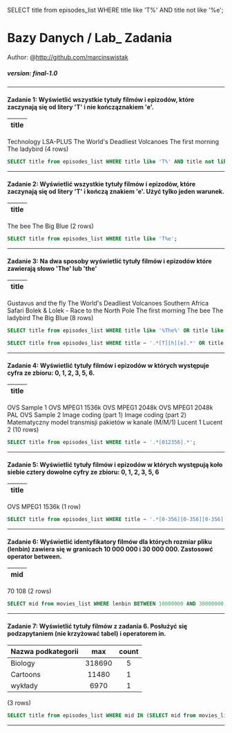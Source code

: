 

SELECT title from episodes_list WHERE title like 'T%' AND title not like '%e';

# Bazy Danych / Lab_ Zadania

Author: @http://github.com/marcinswistak 

##### version: final-1.0

---

#### Zadanie 1: Wyświetlić wszystkie tytuły filmów i epizodów, które zaczynają się od litery 'T' i nie kończąznakiem 'e'.

| title |
|:------|
Technology LSA-PLUS
The World's Deadliest Volcanoes
The first morning
The ladybird
(4 rows)

```sql
SELECT title from episodes_list WHERE title like 'T%' AND title not like '%e';
```

---

#### Zadanie 2: Wyświetlić wszystkie tytuły filmów i epizodów, które zaczynają się od litery 'T' i kończą znakiem 'e'. Użyć tylko jeden warunek.

| title |
|:------|
The bee
The Big Blue
(2 rows)

```sql
SELECT title from episodes_list WHERE title like 'T%e';
```

---

#### Zadanie 3: Na dwa sposoby wyświetlić tytuły filmów i epizodów które zawierają słowo 'The' lub 'the'

|title|
|:----|
Gustavus and the fly
The World's Deadliest Volcanoes
Southern Africa Safari
Bolek & Lolek - Race to the North Pole
The first morning
The bee
The ladybird
The Big Blue
(8 rows)

```sql
SELECT title from episodes_list WHERE title like '%The%' OR title like '%the%';
```
```sql
SELECT title from episodes_list WHERE title ~ '.*[T][h][e].*' OR title ~'.*[t][h][e].*';
```
---

#### Zadanie 4: Wyświetlić tytuły filmów i epizodów w których występuje cyfra ze zbioru: 0, 1, 2, 3, 5, 6.

| title |
|:------|
OVS Sample 1
OVS MPEG1 1536k
OVS MPEG1 2048k
OVS MPEG1 2048k PAL
OVS Sample 2
Image coding (part 1)
Image coding (part 2)
Matematyczny model transmisji pakietów w kanale (M/M/1)
Lucent 1
Lucent 2
(10 rows)

```sql
SELECT title from episodes_list WHERE title ~ '.*[012356].*';
```

---

#### Zadanie 5: Wyświetlić tytuły filmów i epizodów w których występują koło siebie cztery dowolne cyfry ze zbioru: 0, 1, 2, 3, 5, 6

| title |
|:-----:|
OVS MPEG1 1536k
(1 row)

```sql
SELECT title from episodes_list WHERE title ~ '.*[0-356][0-356][0-356][0-356].*';
```

---

#### Zadanie 6: Wyświetlić identyfikatory filmów dla których rozmiar pliku (lenbin) zawiera się w granicach 10 000 000 i 30 000 000. Zastosowć operator between.

| mid |
|:---:|
 70
108
(2 rows)

```sql
SELECT mid from movies_list WHERE lenbin BETWEEN 10000000 AND 30000000;
```

---

#### Zadanie 7: Wyświetlić tytuły filmów z zadania 6. Posłużyć się podzapytaniem (nie krzyżować tabel) i operatorem in.

| Nazwa podkategorii | max | count |
|:-------------------|:---:|:-----:|
Biology | 318690 | 5
Cartoons | 11480 | 1
wykłady | 6970 | 1
(3 rows)

```sql
SELECT title from episodes_list WHERE mid IN (SELECT mid from movies_list WHERE lenbin BETWEEN 10000000 AND 30000000);
```

---
